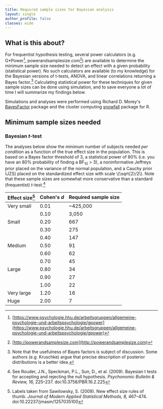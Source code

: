 ```yaml
---
title: Required sample sizes for Bayesian analysis
layout: single
author_profile: false
classes: wide
---
```


## What is this about?
For frequentist hypothesis testing, several power calculators (e.g. G\*Power[^1], powerandsamplesize.com[^2]) are available to determine the minimum sample size needed to detect an effect with a given probability (statistical power). No such calculators are available (to my knowledge) for the Bayesian versions of t-tests, ANOVA, and linear correlations returning a Bayes factor.[^3] Calculating statistical power for these techniques for given sample sizes can be done using simulation, and to save everyone a lot of time I will summarize my findings below.

Simulations and analyses were performed using Richard D. Morey's [BayesFactor](https://richarddmorey.github.io/BayesFactor/) package and the cluster computing [snowfall](https://cran.r-project.org/web/packages/snowfall/index.html) package for R.


## Minimum sample sizes needed

### Bayesian *t*-test
The analyses below show the minimum number of subjects needed *per condition* as a function of the true effect size in the population. This is based on a Bayes factor threshold of 3, a statistical power of 80% (i.e. you have an 80% probability of finding a BF<sub>10</sub> > 3), a noninformative Jeffreys prior placed on the variance of the normal population, and a Cauchy prior (JZS) placed on the standardized effect size with scale \\(\sqrt{2}/2\\). Note that these sample sizes are somewhat more conservative than a standard (frequentist) *t*-test.[^5] 

| Effect size[^4] | Cohen's *d* | Required sample size |
| --------------- | ----------- | -------------------- |
| Very small      | 0.01        | ~425,000             |
|                 | 0.10        | 3,050                |
| Small           | 0.20        | 667                  |
|                 | 0.30        | 275                  |
|                 | 0.40        | 147                  |
| Medium          | 0.50        | 91                   |
|                 | 0.60        | 62                   |
|                 | 0.70        | 45                   |
| Large           | 0.80        | 34                   |
|                 | 0.90        | 27                   |
|                 | 1.00        | 22                   |
| Very large      | 1.20        | 16                   |
| Huge            | 2.00        | 7                    |



[^1]: [https://www.psychologie.hhu.de/arbeitsgruppen/allgemeine-psychologie-und-arbeitspsychologie/gpower](https://www.psychologie.hhu.de/arbeitsgruppen/allgemeine-psychologie-und-arbeitspsychologie/gpower)
[^2]: [http://powerandsamplesize.com](http://powerandsamplesize.com)
[^3]: Note that the usefulness of Bayes factors is subject of discussion. Some authors (e.g. Kruschke) argue that precise description of posterior distributions is a better idea.
[^4]: Labels taken from Sawilowsky, S. (2009). New effect size rules of thumb. *Journal of Modern Applied Statistical Methods, 8,* 467–474. doi:10.22237/jmasm/1257035100
[^5]: See Rouder, J.N., Speckman, P.L., Sun, D., et al. (2009). Bayesian t tests for accepting and rejecting the null hypothesis. *Psychonomic Bulletin & Review, 16,* 225–237. doi:10.3758/PBR.16.2.225


